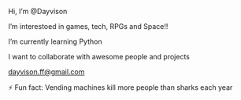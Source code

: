  
  Hi, I’m @Dayvison
  
  I’m interestoed in games, tech, RPGs and Space!!
  
  I’m currently learning Python
  
  I want to collaborate with awesome people and projects
  
  dayvison.ff@gmail.com

 
 ⚡ Fun fact: Vending machines kill more people than sharks each year

<!---
DohkoProxy/DohkoProxy is a ✨ special ✨ repository because its `README.md` (this file) appears on your GitHub profile.
You can click the Preview link to take a look at your changes.
--->
